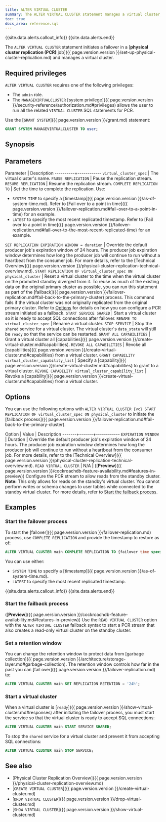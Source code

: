 ```yaml
---
title: ALTER VIRTUAL CLUSTER
summary: The ALTER VIRTUAL CLUSTER statement manages a virtual cluster, including any related physical replication stream.
toc: true
docs_area: reference.sql
---
```


{{site.data.alerts.callout_info}}
{{site.data.alerts.end}}

The `ALTER VIRTUAL CLUSTER` statement initiates a failover in a [**physical cluster replication (PCR)** job]({{ page.version.version }}/set-up-physical-cluster-replication.md) and manages a virtual cluster.


## Required privileges

`ALTER VIRTUAL CLUSTER` requires one of the following privileges:

- The `admin` role.
- The `MANAGEVIRTUALCLUSTER` [system privilege]({{ page.version.version }}/security-reference/authorization.md#privileges) allows the user to run all the related `VIRTUAL CLUSTER` SQL statements for PCR.

Use the [`GRANT SYSTEM`]({{ page.version.version }}/grant.md) statement:

~~~ sql
GRANT SYSTEM MANAGEVIRTUALCLUSTER TO user;
~~~

## Synopsis

<div>
</div>

## Parameters

Parameter | Description
----------+------------
`virtual_cluster_spec` | The virtual cluster's name.
`PAUSE REPLICATION` | Pause the replication stream.
`RESUME REPLICATION` | Resume the replication stream.
`COMPLETE REPLICATION TO` | Set the time to complete the replication. Use: <br><ul><li>`SYSTEM TIME` to specify a [timestamp]({{ page.version.version }}/as-of-system-time.md). Refer to [Fail over to a point in time]({{ page.version.version }}/failover-replication.md#fail-over-to-a-point-in-time) for an example.</li><li>`LATEST` to specify the most recent replicated timestamp. Refer to [Fail over to a point in time]({{ page.version.version }}/failover-replication.md#fail-over-to-the-most-recent-replicated-time) for an example.</li></ul>
`SET REPLICATION EXPIRATION WINDOW = duration` | Override the default producer job's expiration window of 24 hours. The producer job expiration window determines how long the producer job will continue to run without a heartbeat from the consumer job. For more details, refer to the [Technical Overview]({{ page.version.version }}/physical-cluster-replication-technical-overview.md).
`START REPLICATION OF virtual_cluster_spec ON physical_cluster` | Reset a virtual cluster to the time when the virtual cluster on the promoted standby diverged from it. To reuse as much of the existing data on the original primary cluster as possible, you can run this statement as part of the [failback]({{ page.version.version }}/failover-replication.md#fail-back-to-the-primary-cluster) process. This command fails if the virtual cluster was not originally replicated from the original primary cluster. Refer to [Options](#options) for details on how you can configure a PCR stream initiated as a failback.
`START SERVICE SHARED` | Start a virtual cluster so it is ready to accept SQL connections after failover.
`RENAME TO virtual_cluster_spec` | Rename a virtual cluster.
`STOP SERVICE` | Stop the `shared` service for a virtual cluster. The virtual cluster's `data_state` will still be `ready` so that the service can be restarted.
`GRANT ALL CAPABILITIES` | Grant a virtual cluster all [capabilities]({{ page.version.version }}/create-virtual-cluster.md#capabilities).
`REVOKE ALL CAPABILITIES` | Revoke all [capabilities]({{ page.version.version }}/create-virtual-cluster.md#capabilities) from a virtual cluster.
`GRANT CAPABILITY virtual_cluster_capability_list` | Specify a [capability]({{ page.version.version }}/create-virtual-cluster.md#capabilities) to grant to a virtual cluster.
`REVOKE CAPABILITY virtual_cluster_capability_list` | Revoke a [capability]({{ page.version.version }}/create-virtual-cluster.md#capabilities) from a virtual cluster.

## Options

You can use the following options with `ALTER VIRTUAL CLUSTER {vc} START REPLICATION OF virtual_cluster_spec ON physical_cluster` to initiate the [failback process]({{ page.version.version }}/failover-replication.md#fail-back-to-the-primary-cluster).

Option | Value | Description
-------+-------+------------
`EXPIRATION WINDOW` | Duration | Override the default producer job's expiration window of 24 hours. The producer job expiration window determines how long the producer job will continue to run without a heartbeat from the consumer job. For more details, refer to the [Technical Overview]({{ page.version.version }}/physical-cluster-replication-technical-overview.md).
`READ VIRTUAL CLUSTER` | N/A | ([**Preview**]({{ page.version.version }}/cockroachdb-feature-availability.md#features-in-preview)) Configure the PCR stream to allow reads from the standby cluster. <br>**Note:** This only allows for reads on the standby's virtual cluster. You cannot perform writes or schema changes to user tables while connected to the standby virtual cluster. For more details, refer to [Start the failback process](#start-the-failback-process).

## Examples

### Start the failover process

To start the [failover]({{ page.version.version }}/failover-replication.md) process, use `COMPLETE REPLICATION` and provide the timestamp to restore as of:

~~~ sql
ALTER VIRTUAL CLUSTER main COMPLETE REPLICATION TO {failover time specification};
~~~

You can use either:

- `SYSTEM TIME` to specify a [timestamp]({{ page.version.version }}/as-of-system-time.md).
- `LATEST` to specify the most recent replicated timestamp.

{{site.data.alerts.callout_info}}
{{site.data.alerts.end}}

### Start the failback process


([**Preview**]({{ page.version.version }}/cockroachdb-feature-availability.md#features-in-preview)) Use the `READ VIRTUAL CLUSTER` option with the `ALTER VIRTUAL CLUSTER` failback syntax to start a PCR stream that also creates a read-only virtual cluster on the standby cluster.

### Set a retention window

You can change the retention window to protect data from [garbage collection]({{ page.version.version }}/architecture/storage-layer.md#garbage-collection). The retention window controls how far in the past you can [fail over]({{ page.version.version }}/failover-replication.md) to:

~~~ sql
ALTER VIRTUAL CLUSTER main SET REPLICATION RETENTION = '24h';
~~~


### Start a virtual cluster

When a virtual cluster is [`ready`]({{ page.version.version }}/show-virtual-cluster.md#responses) after initiating the failover process, you must start the service so that the virtual cluster is ready to accept SQL connections:

~~~ sql
ALTER VIRTUAL CLUSTER main START SERVICE SHARED;
~~~

To stop the `shared` service for a virtual cluster and prevent it from accepting SQL connections:

~~~ sql
ALTER VIRTUAL CLUSTER main STOP SERVICE;
~~~

## See also

- [Physical Cluster Replication Overview]({{ page.version.version }}/physical-cluster-replication-overview.md)
- [`CREATE VIRTUAL CLUSTER`]({{ page.version.version }}/create-virtual-cluster.md)
- [`DROP VIRTUAL CLUSTER`]({{ page.version.version }}/drop-virtual-cluster.md)
- [`SHOW VIRTUAL CLUSTER`]({{ page.version.version }}/show-virtual-cluster.md)
